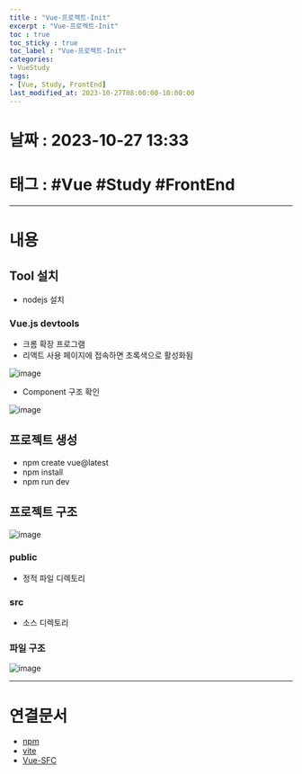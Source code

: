 ```yaml
---
title : "Vue-프로젝트-Init"
excerpt : "Vue-프로젝트-Init"
toc : true
toc_sticky : true
toc_label : "Vue-프로젝트-Init"
categories:
- VueStudy
tags:
- [Vue, Study, FrontEnd]
last_modified_at: 2023-10-27T08:00:00-10:00:00
---
```


# 날짜 : 2023-10-27 13:33

# 태그 : #Vue #Study #FrontEnd
---

# 내용

## Tool 설치
- nodejs 설치

### Vue.js devtools
- 크롬 확장 프로그램
- 리액트 사용 페이지에 접속하면 초록색으로 활성화됨
  
![image](../../assets/images/VueDevTool.png)
- Component 구조 확인
  
![image](../../assets/images/VueComponentStructure.png)

## 프로젝트 생성
- npm create vue@latest 
- npm install
- npm run dev

## 프로젝트 구조
  
![image](../../assets/images/VueProjectStructure.png)

### public
- 정적 파일 디렉토리

### src
- 소스 디렉토리

### 파일 구조
  
![image](../../assets/images/VueViteProjectStructure.png)

---

# 연결문서
- [npm](../../nodejs/nodejs-npm)
- [vite](../../webcommon/webcommon-vite)
- [Vue-SFC](../../vuestudy/vuestudy-Vue-SFC)